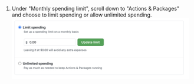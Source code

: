1. Under "Monthly spending limit", scroll down to "Actions & Packages" and choose to limit spending or allow unlimited spending. ![用于限制支出或允许无限制支出的单选按钮](/assets/images/help/billing/limit-or-unlimited.png)
